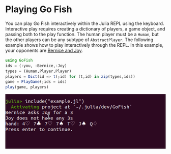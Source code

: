 # Playing Go Fish

You can play Go Fish interactively within the Julia REPL using the keyboard. Interactive play requires creating a dictionary of players, a game object, and passing both to the play function. The human player must be a `Human`, but the other players can be any subtype of `AbstractPlayer`. The following example shows how to play interactively through the REPL. In this example, your opponents are [Bernice and Joy](https://youtu.be/X2CzeRaZrYc?t=4). 

```julia 
using GoFish
ids = (:you, :Bernice,:Joy)
types = (Human,Player,Player)
players = Dict(id => t(;id) for (t,id) in zip(types,ids))
game = PlayGame(;ids = ids)
play(game, players)
```

<img src="resources/GoFish.gif" />
